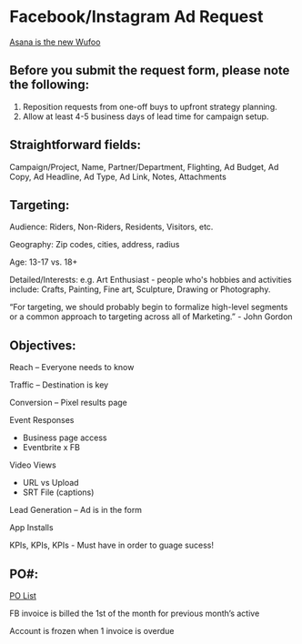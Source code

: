 # Facebook/Instagram Ad Request

[Asana is the new Wufoo](https://form.asana.com/?k=-FszA8cy6ezQ0Um9fPQdQg&d=112319914427543)

## Before you submit the request form, please note the following:
1. Reposition requests from one-off buys to upfront strategy planning.
2. Allow at least 4-5 business days of lead time for campaign setup.

## Straightforward fields:
Campaign/Project, Name, Partner/Department, Flighting, Ad Budget, Ad Copy, Ad Headline, Ad Type, Ad Link, Notes, Attachments

## Targeting:

Audience: Riders, Non-Riders, Residents, Visitors, etc.

Geography: Zip codes, cities, address, radius

Age: 13-17 vs. 18+

Detailed/Interests: e.g. Art Enthusiast - people who's hobbies and activities include: Crafts, Painting, Fine art, Sculpture, Drawing or Photography.

“For targeting, we should probably begin to formalize high-level segments or a common approach to targeting across all of Marketing.” - John Gordon

## Objectives:
Reach – Everyone needs to know

Traffic – Destination is key

Conversion – Pixel results page

Event Responses
- Business page access
- Eventbrite x FB

Video Views
- URL vs Upload
- SRT File (captions)

Lead Generation –  Ad is in the form

App Installs

KPIs, KPIs, KPIs - Must have in order to guage sucess!

## PO#:
[PO List](https://paper.dropbox.com/doc/pp-NEW-FB-PO-List-of-Projects-MB68463000--A911gSf7Dv_Jc2naopJevfyGAg-fvnLthDod0XTIkjBVLe5V)

FB invoice is billed the 1st of the month for previous month’s active​

Account is frozen when 1 invoice is overdue
